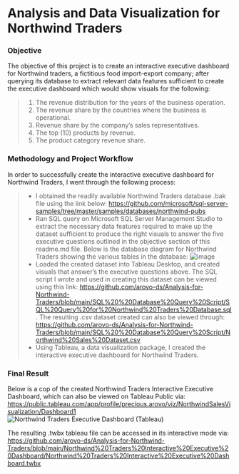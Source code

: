 # Analysis and Data Visualization for Northwind Traders

### Objective
The objective of this project is to create an interactive executive  dashboard for Northwind traders, a fictitious food import-export company; after querying its database to extract relevant data features sufficient to create the executive dashboard which would show visuals for the following:
> 1. The revenue distribution for the years of the business operation.
> 2. The revenue share by the countries where the business is operational.
> 3. Revenue share by the company’s sales representatives.
> 4. The top (10) products by revenue.
> 5. The product category revenue share.

### Methodology and Project Workflow
In order to successfully create the interactive executive dashboard for Northwind Traders, I went through the following process:
> -	I obtained the readily available Northwind Traders database .bak file using the link below: https://github.com/microsoft/sql-server-samples/tree/master/samples/databases/northwind-pubs
> - Ran SQL query on Microsoft SQL Server Management Studio to extract the necessary data features required to make up the dataset sufficient to produce the right visuals to answer the five executive questions outlined in the objective section of this readme.md file.
Below is the database diagram for Northwind Traders showing the various tables in the database:
![image](https://user-images.githubusercontent.com/90056014/224892945-729e76fd-8c8d-4404-bc35-9159d8e37ed5.png)
> - Loaded the created dataset into Tableau Desktop, and created visuals that answer’s the executive questions above.
The SQL script I wrote and used in creating this dataset can be viewed using this link: https://github.com/arovo-ds/Analysis-for-Northwind-Traders/blob/main/SQL%20%20Database%20Query%20Script/SQL%20Query%20for%20Northwind%20Traders%20Database.sql.
The resulting .csv dataset created can also be viewed through: https://github.com/arovo-ds/Analysis-for-Northwind-Traders/blob/main/SQL%20%20Database%20Query%20Script/Northwind%20Sales%20Dataset.csv
> - Using Tableau, a data visualization package, I created the interactive executive dashboard for Northwind Traders.

### Final Result
Below is a cop of the created Northwind Traders Interactive Executive Dashboard, which can also be viewed on Tableau Public via: https://public.tableau.com/app/profile/precious.arovo/viz/NorthwindSalesVisualization/Dashboard1
![Northwind Traders Executive Dashboard (Tableau)](https://user-images.githubusercontent.com/90056014/225315489-85565177-ccad-4abd-9511-91eda717d5f3.png)

The resulting .twbx tableau file can be accessed in its interactive mode via: https://github.com/arovo-ds/Analysis-for-Northwind-Traders/blob/main/Northwind%20Traders%20Interactive%20Executive%20Dashboard/Northwind%20Traders%20Interactive%20Executive%20Dashboard.twbx
